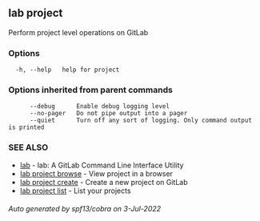 ## lab project

Perform project level operations on GitLab

### Options

```
  -h, --help   help for project
```

### Options inherited from parent commands

```
      --debug      Enable debug logging level
      --no-pager   Do not pipe output into a pager
      --quiet      Turn off any sort of logging. Only command output is printed
```

### SEE ALSO

* [lab](index.md)	 - lab: A GitLab Command Line Interface Utility
* [lab project browse](lab_project_browse.md)	 - View project in a browser
* [lab project create](lab_project_create.md)	 - Create a new project on GitLab
* [lab project list](lab_project_list.md)	 - List your projects

###### Auto generated by spf13/cobra on 3-Jul-2022
